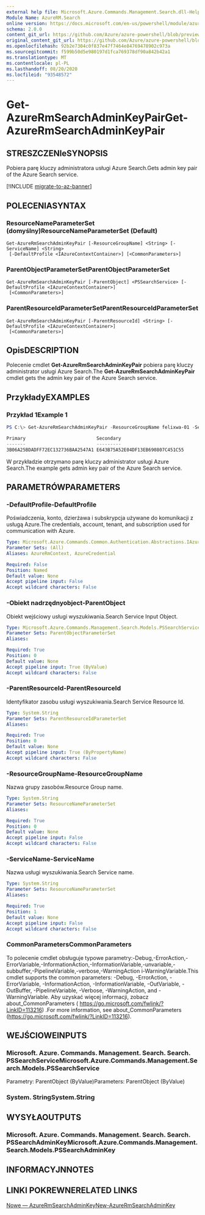 ```yaml
---
external help file: Microsoft.Azure.Commands.Management.Search.dll-Help.xml
Module Name: AzureRM.Search
online version: https://docs.microsoft.com/en-us/powershell/module/azurerm.search/get-azurermsearchadminkeypair
schema: 2.0.0
content_git_url: https://github.com/Azure/azure-powershell/blob/preview/src/ResourceManager/Search/Commands.Management.Search/help/Get-AzureRmSearchAdminKeyPair.md
original_content_git_url: https://github.com/Azure/azure-powershell/blob/preview/src/ResourceManager/Search/Commands.Management.Search/help/Get-AzureRmSearchAdminKeyPair.md
ms.openlocfilehash: 92b2e7304c0f837e47f7464e84769478902c973a
ms.sourcegitcommit: f599b50d5e980197d1fca769378df90a842b42a1
ms.translationtype: MT
ms.contentlocale: pl-PL
ms.lasthandoff: 08/20/2020
ms.locfileid: "93548572"
---
```

# <span data-ttu-id="a21e8-101">Get-AzureRmSearchAdminKeyPair</span><span class="sxs-lookup"><span data-stu-id="a21e8-101">Get-AzureRmSearchAdminKeyPair</span></span>

## <span data-ttu-id="a21e8-102">STRESZCZENIe</span><span class="sxs-lookup"><span data-stu-id="a21e8-102">SYNOPSIS</span></span>
<span data-ttu-id="a21e8-103">Pobiera parę kluczy administratora usługi Azure Search.</span><span class="sxs-lookup"><span data-stu-id="a21e8-103">Gets admin key pair of the Azure Search service.</span></span>

[!INCLUDE [migrate-to-az-banner](../../includes/migrate-to-az-banner.md)]

## <span data-ttu-id="a21e8-104">POLECENIA</span><span class="sxs-lookup"><span data-stu-id="a21e8-104">SYNTAX</span></span>

### <span data-ttu-id="a21e8-105">ResourceNameParameterSet (domyślny)</span><span class="sxs-lookup"><span data-stu-id="a21e8-105">ResourceNameParameterSet (Default)</span></span>
```
Get-AzureRmSearchAdminKeyPair [-ResourceGroupName] <String> [-ServiceName] <String>
 [-DefaultProfile <IAzureContextContainer>] [<CommonParameters>]
```

### <span data-ttu-id="a21e8-106">ParentObjectParameterSet</span><span class="sxs-lookup"><span data-stu-id="a21e8-106">ParentObjectParameterSet</span></span>
```
Get-AzureRmSearchAdminKeyPair [-ParentObject] <PSSearchService> [-DefaultProfile <IAzureContextContainer>]
 [<CommonParameters>]
```

### <span data-ttu-id="a21e8-107">ParentResourceIdParameterSet</span><span class="sxs-lookup"><span data-stu-id="a21e8-107">ParentResourceIdParameterSet</span></span>
```
Get-AzureRmSearchAdminKeyPair [-ParentResourceId] <String> [-DefaultProfile <IAzureContextContainer>]
 [<CommonParameters>]
```

## <span data-ttu-id="a21e8-108">Opis</span><span class="sxs-lookup"><span data-stu-id="a21e8-108">DESCRIPTION</span></span>
<span data-ttu-id="a21e8-109">Polecenie cmdlet **Get-AzureRmSearchAdminKeyPair** pobiera parę kluczy administrator usługi Azure Search.</span><span class="sxs-lookup"><span data-stu-id="a21e8-109">The **Get-AzureRmSearchAdminKeyPair** cmdlet gets the admin key pair of the Azure Search service.</span></span>

## <span data-ttu-id="a21e8-110">Przykłady</span><span class="sxs-lookup"><span data-stu-id="a21e8-110">EXAMPLES</span></span>

### <span data-ttu-id="a21e8-111">Przykład 1</span><span class="sxs-lookup"><span data-stu-id="a21e8-111">Example 1</span></span>
```powershell
PS C:\> Get-AzureRmSearchAdminKeyPair -ResourceGroupName felixwa-01 -ServiceName felixwa-basic-search

Primary                          Secondary                       
-------                          ---------                       
3B06A25BDADFF72EC132736BAA2547A1 E643B75A52E04DF13EB690807C451C55
```

<span data-ttu-id="a21e8-112">W przykładzie otrzymano parę kluczy administrator usługi Azure Search.</span><span class="sxs-lookup"><span data-stu-id="a21e8-112">The example gets admin key pair of the Azure Search service.</span></span>

## <span data-ttu-id="a21e8-113">PARAMETRÓW</span><span class="sxs-lookup"><span data-stu-id="a21e8-113">PARAMETERS</span></span>

### <span data-ttu-id="a21e8-114">-DefaultProfile</span><span class="sxs-lookup"><span data-stu-id="a21e8-114">-DefaultProfile</span></span>
<span data-ttu-id="a21e8-115">Poświadczenia, konto, dzierżawa i subskrypcja używane do komunikacji z usługą Azure.</span><span class="sxs-lookup"><span data-stu-id="a21e8-115">The credentials, account, tenant, and subscription used for communication with Azure.</span></span>

```yaml
Type: Microsoft.Azure.Commands.Common.Authentication.Abstractions.IAzureContextContainer
Parameter Sets: (All)
Aliases: AzureRmContext, AzureCredential

Required: False
Position: Named
Default value: None
Accept pipeline input: False
Accept wildcard characters: False
```

### <span data-ttu-id="a21e8-116">-Obiekt nadrzędnyobject</span><span class="sxs-lookup"><span data-stu-id="a21e8-116">-ParentObject</span></span>
<span data-ttu-id="a21e8-117">Obiekt wejściowy usługi wyszukiwania.</span><span class="sxs-lookup"><span data-stu-id="a21e8-117">Search Service Input Object.</span></span>

```yaml
Type: Microsoft.Azure.Commands.Management.Search.Models.PSSearchService
Parameter Sets: ParentObjectParameterSet
Aliases:

Required: True
Position: 0
Default value: None
Accept pipeline input: True (ByValue)
Accept wildcard characters: False
```

### <span data-ttu-id="a21e8-118">-ParentResourceId</span><span class="sxs-lookup"><span data-stu-id="a21e8-118">-ParentResourceId</span></span>
<span data-ttu-id="a21e8-119">Identyfikator zasobu usługi wyszukiwania.</span><span class="sxs-lookup"><span data-stu-id="a21e8-119">Search Service Resource Id.</span></span>

```yaml
Type: System.String
Parameter Sets: ParentResourceIdParameterSet
Aliases:

Required: True
Position: 0
Default value: None
Accept pipeline input: True (ByPropertyName)
Accept wildcard characters: False
```

### <span data-ttu-id="a21e8-120">-ResourceGroupName</span><span class="sxs-lookup"><span data-stu-id="a21e8-120">-ResourceGroupName</span></span>
<span data-ttu-id="a21e8-121">Nazwa grupy zasobów.</span><span class="sxs-lookup"><span data-stu-id="a21e8-121">Resource Group name.</span></span>

```yaml
Type: System.String
Parameter Sets: ResourceNameParameterSet
Aliases:

Required: True
Position: 0
Default value: None
Accept pipeline input: False
Accept wildcard characters: False
```

### <span data-ttu-id="a21e8-122">-ServiceName</span><span class="sxs-lookup"><span data-stu-id="a21e8-122">-ServiceName</span></span>
<span data-ttu-id="a21e8-123">Nazwa usługi wyszukiwania.</span><span class="sxs-lookup"><span data-stu-id="a21e8-123">Search Service name.</span></span>

```yaml
Type: System.String
Parameter Sets: ResourceNameParameterSet
Aliases:

Required: True
Position: 1
Default value: None
Accept pipeline input: False
Accept wildcard characters: False
```

### <span data-ttu-id="a21e8-124">CommonParameters</span><span class="sxs-lookup"><span data-stu-id="a21e8-124">CommonParameters</span></span>
<span data-ttu-id="a21e8-125">To polecenie cmdlet obsługuje typowe parametry:-Debug,-ErrorAction,-ErrorVariable,-InformationAction,-InformationVariable,-unvariable,-subbuffer,-PipelineVariable,-verbose,-WarningAction i-WarningVariable.</span><span class="sxs-lookup"><span data-stu-id="a21e8-125">This cmdlet supports the common parameters: -Debug, -ErrorAction, -ErrorVariable, -InformationAction, -InformationVariable, -OutVariable, -OutBuffer, -PipelineVariable, -Verbose, -WarningAction, and -WarningVariable.</span></span> <span data-ttu-id="a21e8-126">Aby uzyskać więcej informacji, zobacz about_CommonParameters ( https://go.microsoft.com/fwlink/?LinkID=113216) .</span><span class="sxs-lookup"><span data-stu-id="a21e8-126">For more information, see about_CommonParameters (https://go.microsoft.com/fwlink/?LinkID=113216).</span></span>

## <span data-ttu-id="a21e8-127">WEJŚCIOWE</span><span class="sxs-lookup"><span data-stu-id="a21e8-127">INPUTS</span></span>

### <span data-ttu-id="a21e8-128">Microsoft. Azure. Commands. Management. Search. Search. PSSearchService</span><span class="sxs-lookup"><span data-stu-id="a21e8-128">Microsoft.Azure.Commands.Management.Search.Models.PSSearchService</span></span>
<span data-ttu-id="a21e8-129">Parametry: ParentObject (ByValue)</span><span class="sxs-lookup"><span data-stu-id="a21e8-129">Parameters: ParentObject (ByValue)</span></span>

### <span data-ttu-id="a21e8-130">System. String</span><span class="sxs-lookup"><span data-stu-id="a21e8-130">System.String</span></span>

## <span data-ttu-id="a21e8-131">WYSYŁA</span><span class="sxs-lookup"><span data-stu-id="a21e8-131">OUTPUTS</span></span>

### <span data-ttu-id="a21e8-132">Microsoft. Azure. Commands. Management. Search. Search. PSSearchAdminKey</span><span class="sxs-lookup"><span data-stu-id="a21e8-132">Microsoft.Azure.Commands.Management.Search.Models.PSSearchAdminKey</span></span>

## <span data-ttu-id="a21e8-133">INFORMACYJN</span><span class="sxs-lookup"><span data-stu-id="a21e8-133">NOTES</span></span>

## <span data-ttu-id="a21e8-134">LINKI POKREWNE</span><span class="sxs-lookup"><span data-stu-id="a21e8-134">RELATED LINKS</span></span>

[<span data-ttu-id="a21e8-135">Nowe — AzureRmSearchAdminKey</span><span class="sxs-lookup"><span data-stu-id="a21e8-135">New-AzureRmSearchAdminKey</span></span>](./New-AzureRmSearchAdminKey.md)
